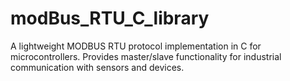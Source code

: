 # modBus_RTU_C_library
A lightweight MODBUS RTU protocol implementation in C for microcontrollers. Provides master/slave functionality for industrial communication with sensors and devices.
